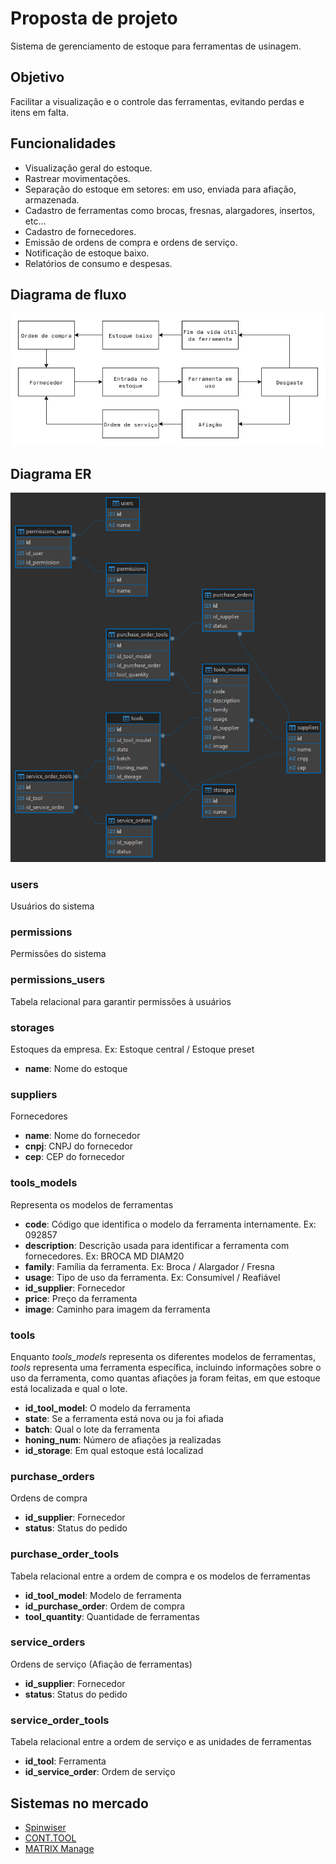 # Proposta de projeto

Sistema de gerenciamento de estoque para ferramentas de usinagem.

## Objetivo

Facilitar a visualização e o controle das ferramentas, evitando perdas e itens em falta.

## Funcionalidades

- Visualização geral do estoque.
- Rastrear movimentações.
- Separação do estoque em setores: em uso, enviada para afiação, armazenada.
- Cadastro de ferramentas como brocas, fresnas, alargadores, insertos, etc...
- Cadastro de fornecedores.
- Emissão de ordens de compra e ordens de serviço.
- Notificação de estoque baixo.
- Relatórios de consumo e despesas.

## Diagrama de fluxo

![Diagrama de fluxo](imagens/diagrama_fluxo.png)

## Diagrama ER

![Diagrama de entidade relacionamento](imagens/diagrama_er.png)

### users

Usuários do sistema

### permissions

Permissões do sistema

### permissions_users

Tabela relacional para garantir permissões à usuários

### storages

Estoques da empresa. Ex: Estoque central / Estoque preset

- **name**: Nome do estoque

### suppliers

Fornecedores

- **name**: Nome do fornecedor
- **cnpj**: CNPJ do fornecedor
- **cep**: CEP do fornecedor

### tools_models

Representa os modelos de ferramentas

- **code**: Código que identifica o modelo da ferramenta internamente. Ex: 092857
- **description**: Descrição usada para identificar a ferramenta com fornecedores. Ex: BROCA MD DIAM20
- **family**: Família da ferramenta. Ex: Broca / Alargador / Fresna
- **usage**: Tipo de uso da ferramenta. Ex: Consumível / Reafiável
- **id_supplier**: Fornecedor
- **price**: Preço da ferramenta
- **image**: Caminho para imagem da ferramenta

### tools

Enquanto *tools_models* representa os diferentes modelos de ferramentas, *tools* representa uma ferramenta específica, incluindo informações sobre o uso da ferramenta, como quantas afiações ja foram feitas, em que estoque está localizada e qual o lote.

- **id_tool_model**: O modelo da ferramenta
- **state**: Se a ferramenta está nova ou ja foi afiada
- **batch**: Qual o lote da ferramenta
- **honing_num**: Número de afiações ja realizadas
- **id_storage**: Em qual estoque está localizad

### purchase_orders

Ordens de compra

- **id_supplier**: Fornecedor
- **status**: Status do pedido

### purchase_order_tools

Tabela relacional entre a ordem de compra e os modelos de ferramentas

- **id_tool_model**: Modelo de ferramenta
- **id_purchase_order**: Ordem de compra
- **tool_quantity**: Quantidade de ferramentas 

### service_orders

Ordens de serviço (Afiação de ferramentas)

- **id_supplier**: Fornecedor
- **status**: Status do pedido

### service_order_tools

Tabela relacional entre a ordem de serviço e as unidades de ferramentas 

- **id_tool**: Ferramenta
- **id_service_order**: Ordem de serviço

## Sistemas no mercado

- [Spinwiser](https://spinwiser.com.br/?lang=pt-br)
- [CONT.TOOL](https://conttool.com)
- [MATRIX Manage](https://www.ctms-imc.com/manage/)
